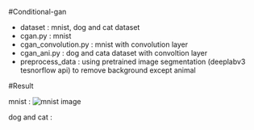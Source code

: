 #Conditional-gan  

* dataset : mnist, dog and cat dataset  
* cgan.py : mnist  
* cgan_convolution.py : mnist with convolution layer  
* cgan_ani.py : dog and cata dataset with convoltion layer  
* preprocess_data : using pretrained image segmentation (deeplabv3 tesnorflow api) to remove background except animal   

#Result  

mnist : ![mnist image](./readme/cgan_mnist.gif) 

dog and cat :  
